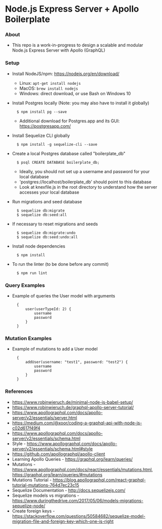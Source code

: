 # Node.js Express Server + Apollo Boilerplate

### About

* This repo is a work-in-progress to design a scalable and modular Node.js Express Server with Apollo (GraphQL)

### Setup
* Install NodeJS/npm: https://nodejs.org/en/download/
    * Linux: `apt-get install nodejs`
    * MacOS: `brew install nodejs`
    * Windows: direct download, or use Bash on Windows 10

* Install Postgres locally (Note: you may also have to install it globally)
         
        $ npm install pg --save

    * Additional download for Postgres.app and its GUI: https://postgresapp.com/

* Install Sequelize CLI globally
         
        $ npm install -g sequelize-cli --save

* Create a local Postgres database called "boilerplate_db"
        
        $ psql CREATE DATABASE boilerplate_db;

    * Ideally, you should not set up a username and password for your local database
    * 'postgres://localhost/boilerplate_db' should point to this database
    * Look at knexfile.js in the root directory to understand how the server accesses your local database 

* Run migrations and seed database
        
        $ sequelize db:migrate
        $ sequelize db:seed:all

* If necessary to reset migrations and seeds 

        $ sequelize db:migrate:undo
        $ sequelize db:seed:undo:all

* Install node dependencies
    
        $ npm install 
        
* To run the linter (to be done before any commit)
    
        $ npm run lint 
   

### Query Examples
* Example of queries the User model with arguments
    
        {
  			user(userTypeId: 2) {
    			username
    			password
  			}
		} 
        
### Mutation Examples
* Example of mutations to add a User model 
    
        {
  			addUser(username: "test1", password: "test2") {
    			username
    			password
  			}
		} 

### References
* https://www.robinwieruch.de/minimal-node-js-babel-setup/
* https://www.robinwieruch.de/graphql-apollo-server-tutorial/
* https://www.apollographql.com/docs/apollo-server/v2/essentials/server.html
* https://medium.com/@xoor/coding-a-graphql-api-with-node-js-c02d617f49f4
* https://www.apollographql.com/docs/apollo-server/v2/essentials/schema.html
* Style - https://www.apollographql.com/docs/apollo-server/v2/essentials/schema.html#style
* https://github.com/apollographql/apollo-client
* Learning Apollo Queries - https://graphql.org/learn/queries/
* Mutations - https://www.apollographql.com/docs/react/essentials/mutations.html, https://graphql.org/learn/queries/#mutations
* Mutations Tutorial - https://blog.apollographql.com/react-graphql-tutorial-mutations-764d7ec23c15
* Sequelize Documentation - http://docs.sequelizejs.com/
* Sequelize models vs migrations - https://www.duringthedrive.com/2017/05/06/models-migrations-sequelize-node/
* Create foreign keys - https://stackoverflow.com/questions/50584682/sequelize-model-migration-file-and-foreign-key-which-one-is-right